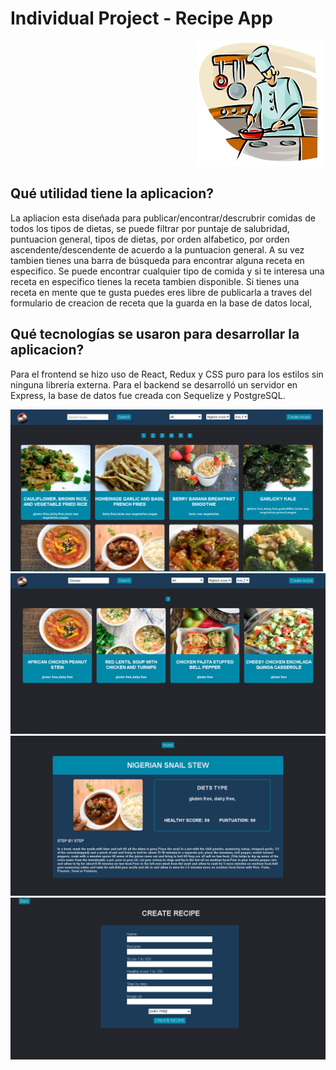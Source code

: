 # Individual Project - Recipe App

<p align="right">
  <img height="200" src="./cooking.png" />
</p>

## Qué utilidad tiene la aplicacion?

La apliacion esta diseñada para publicar/encontrar/descrubrir comidas de todos los tipos de dietas, se puede filtrar por puntaje de salubridad, puntuacion general, tipos
de dietas, por orden alfabetico, por orden ascendente/descendente de acuerdo a la puntuacion general. A su vez tambien tienes una barra de búsqueda para encontrar alguna receta en especifico. Se puede encontrar cualquier tipo de comida y si te interesa una receta en especifico tienes la receta tambien disponible. Si tienes una receta en mente que te gusta puedes eres libre de publicarla a traves del formulario de creacion de receta que la guarda en la base de datos local,

## Qué tecnologías se usaron para desarrollar la aplicacion? 

Para el frontend se hizo uso de React, Redux y CSS puro para los estilos sin ninguna librería externa. Para el backend se desarrolló un servidor en Express, la base de datos fue creada con Sequelize y PostgreSQL.

<img src="./homefood.png">
<img src="./searchfood.png">
<img src="./detailfood.png">
<img src="./createfood.png">
